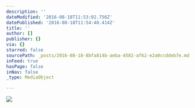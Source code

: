 ```yaml
---
description: ''
dateModified: '2016-08-18T11:53:02.756Z'
datePublished: '2016-08-18T11:54:40.414Z'
title: ''
author: []
publisher: {}
via: {}
starred: false
sourcePath: _posts/2016-08-18-8bfa814b-aeba-4582-af62-e2a0ccddeb7e.md
inFeed: true
hasPage: false
inNav: false
_type: MediaObject

---
```

![](https://the-grid-user-content.s3-us-west-2.amazonaws.com/19745795-82f8-4875-b9f0-84aaa5ab16e7.jpg)